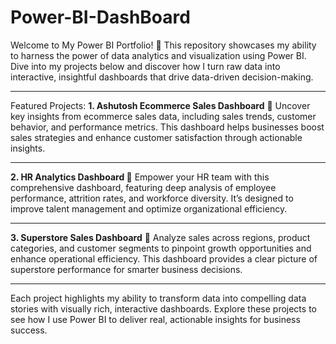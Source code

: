 # Power-BI-DashBoard
Welcome to My Power BI Portfolio! 🚀
This repository showcases my ability to harness the power of data analytics and visualization using Power BI. Dive into my projects below and discover how I turn raw data into interactive, insightful dashboards that drive data-driven decision-making.
<hr>
Featured Projects:
<strong>1. Ashutosh Ecommerce Sales Dashboard</strong> 🛒
Uncover key insights from ecommerce sales data, including sales trends, customer behavior, and performance metrics. This dashboard helps businesses boost sales strategies and enhance customer satisfaction through actionable insights.
<hr>
<strong>2. HR Analytics Dashboard </strong>👥
Empower your HR team with this comprehensive dashboard, featuring deep analysis of employee performance, attrition rates, and workforce diversity. It’s designed to improve talent management and optimize organizational efficiency.
<hr>
<strong>3. Superstore Sales Dashboard</strong> 🏪
Analyze sales across regions, product categories, and customer segments to pinpoint growth opportunities and enhance operational efficiency. This dashboard provides a clear picture of superstore performance for smarter business decisions.
<hr>
Each project highlights my ability to transform data into compelling data stories with visually rich, interactive dashboards. Explore these projects to see how I use Power BI to deliver real, actionable insights for business success.




